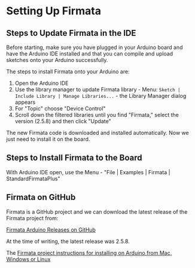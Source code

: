 # Setting Up Firmata



## Steps to Update Firmata in the IDE
Before starting, make sure you have plugged in your Arduino board and have the Arduino IDE installed and that you can compile and upload sketches onto your Arduino successfully.

The steps to install Firmata onto your Arduino are:
1. Open the Arduino IDE
2. Use the library manager to update Firmata library - Menu: `Sketch | Include Library | Manage Libraries...` - the Library Manager dialog appears
3. For "Topic" choose "Device Control"
4. Scroll down the filtered libraries until you find "Firmata," select the version (2.5.8) and then click "Update"

The new Firmata code is downloaded and installed automatically. Now we just need to install it on the board.

## Steps to Install Firmata to the Board
With Arduino IDE open, use the Menu - "File | Examples | Firmata | StandardFirmataPlus"


## Firmata on GitHub
Firmata is a GitHub project and we can download the latest release of the Firmata project from:

[Firmata Arduino Releases on GitHub](https://github.com/firmata/arduino/releases)

At the time of writing, the latest release was 2.5.8.

The [Firmata project instructions for installing on Arduino from Mac, Windows or Linux](https://github.com/firmata/arduino)
